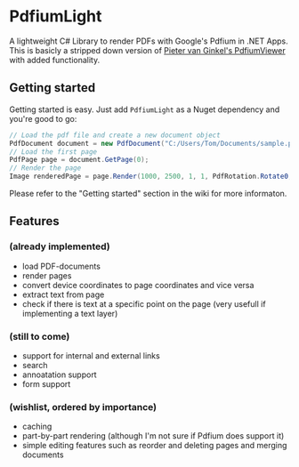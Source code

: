 # PdfiumLight
A lightweight C# Library to render PDFs with Google's Pdfium in .NET Apps. This is basicly a stripped down version of [Pieter van Ginkel's PdfiumViewer](https://github.com/pvginkel/PdfiumViewer) with added functionality. 

## Getting started
Getting started is easy. Just add `PdfiumLight` as a Nuget dependency and you're good to go:
```c#
// Load the pdf file and create a new document object
PdfDocument document = new PdfDocument("C:/Users/Tom/Documents/sample.pdf");
// Load the first page
PdfPage page = document.GetPage(0);
// Render the page
Image renderedPage = page.Render(1000, 2500, 1, 1, PdfRotation.Rotate0, PdfRenderFlags.None);
 ```
 Please refer to the "Getting started" section in the wiki for more informaton.

## Features
### (already implemented)
- load PDF-documents
- render pages
- convert device coordinates to page coordinates and vice versa
- extract text from page
- check if there is text at a specific point on the page  (very usefull if implementing a text layer)
### (still to come)
- support for internal and external links
- search
- annoatation support
- form support
### (wishlist, ordered by importance)
- caching
- part-by-part rendering (although I'm not sure if Pdfium does support it)
- simple editing features such as reorder and deleting pages and merging documents
